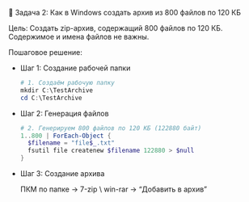 🧰 Задача 2: Как в Windows создать архив из 800 файлов по 120 КБ

Цель: Создать zip-архив, содержащий 800 файлов по 120 КБ. Содержимое и имена файлов не важны.

Пошаговое решение:

- Шаг 1: Создание рабочей папки

  ```powershell
  # 1. Создаём рабочую папку
  mkdir C:\TestArchive
  cd C:\TestArchive
  ```

- Шаг 2: Генерация файлов

  ```powershell
  # 2. Генерируем 800 файлов по 120 КБ (122880 байт)
  1..800 | ForEach-Object {
    $filename = "file$_.txt"
    fsutil file createnew $filename 122880 > $null
  }
  ```

- Шаг 3: Создание архива

  ПКМ по папке -> 7-zip \ win-rar ->  “Добавить в архив”